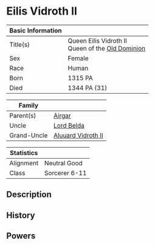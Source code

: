 # Eilis Vidroth II

| Basic Information | |
| - | - |
| Title(s) | Queen Eilis Vidroth II<br>Queen of the [Old Dominion](../Factions/Nations/dominion_of_anduin.md) |
| Sex | Female |
| Race | Human |
| Born | 1315 PA |
| Died | 1344 PA (31) |

| Family | |
| - | - |
| Parent(s) | [Airgar](airgar.md) |
| Uncle | [Lord Belda](saywin_belda.md) |
| Grand-Uncle | [Aluuard Vidroth II](aluuard_vidroth.md) |

| Statistics | |
| - | - |
| Alignment | Neutral Good |
| Class | Sorcerer 6-11 |

## Description

## History

## Powers